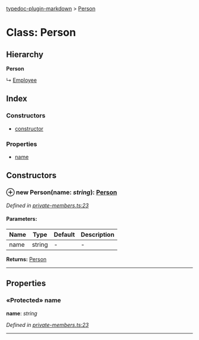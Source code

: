 [typedoc-plugin-markdown](../index.md) > [Person](../classes/person.md)



# Class: Person

## Hierarchy

**Person**

↳  [Employee](employee.md)







## Index

### Constructors

* [constructor](person.md#constructor)


### Properties

* [name](person.md#name)



## Constructors
<a id="constructor"></a>


### ⊕ **new Person**(name: *string*): [Person](person.md)


*Defined in [private-members.ts:23](https://github.com/tgreyuk/typedoc-plugin-markdown/blob/master/tests/src/private-members.ts#L23)*


#### Parameters:

| Name  | Type                | Default | Description  |
| ------ | ------------------- | ------------ | ------------ |
| name  | string | - | - |





**Returns:** [Person](person.md)

---


## Properties
<a id="name"></a>

### «Protected» name

**name**:  *string* 

*Defined in [private-members.ts:23](https://github.com/tgreyuk/typedoc-plugin-markdown/blob/master/tests/src/private-members.ts#L23)*





___


